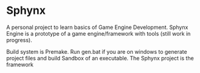 # Sphynx
A personal project to learn basics of Game Engine Development.
Sphynx Engine is a prototype of a game engine/framework with tools (still work in progress).

Build system is Premake. 
Run gen.bat if you are on windows to generate project files and build Sandbox of an executable.
The Sphynx project is the framework
